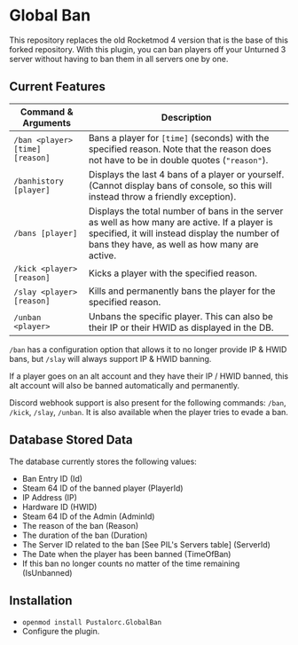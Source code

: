 ﻿# Global Ban

This repository replaces the old Rocketmod 4 version that is the base of this forked repository.
With this plugin, you can ban players off your Unturned 3 server without having to ban them in all servers one by one.


## Current Features
| Command & Arguments     | Description                                                                                                                                                                                     |
|-------------------------|-------------------------------------------------------------------------------------------------------------------------------------------------------------------------------------------------|
| `/ban <player> [time] [reason]` | Bans a player for `[time]` (seconds) with the specified reason. Note that the reason does not have to be in double quotes (`"reason"`).                                                         |
| `/banhistory [player]`  | Displays the last 4 bans of a player or yourself. (Cannot display bans of console, so this will instead throw a friendly exception).                                                            |
| `/bans [player]`        | Displays the total number of bans in the server as well as how many are active. If a player is specified, it will instead display the number of bans they have, as well as how many are active. |
| `/kick <player> [reason]`       | Kicks a player with the specified reason.                                                                                                                                                       |
| `/slay <player> [reason]`       | Kills and permanently bans the player for the specified reason.                                                                                                                                 |
| `/unban <player>`               | Unbans the specific player. This can also be their IP or their HWID as displayed in the DB.                                                                                                     |


`/ban` has a configuration option that allows it to no longer provide IP & HWID bans, but `/slay` will always support IP & HWID banning.


If a player goes on an alt account and they have their IP / HWID banned, this alt account will also be banned automatically and permanently.


Discord webhook support is also present for the following commands: `/ban`, `/kick`, `/slay`, `/unban`.
It is also available when the player tries to evade a ban.


## Database Stored Data

The database currently stores the following values:
- Ban Entry ID (Id)
- Steam 64 ID of the banned player (PlayerId)
- IP Address (IP)
- Hardware ID (HWID)
- Steam 64 ID of the Admin (AdminId)
- The reason of the ban (Reason)
- The duration of the ban (Duration)
- The Server ID related to the ban [See PIL's Servers table] (ServerId)
- The Date when the player has been banned (TimeOfBan)
- If this ban no longer counts no matter of the time remaining (IsUnbanned)

## Installation

 - `openmod install Pustalorc.GlobalBan`
 - Configure the plugin.
